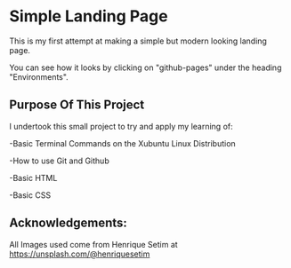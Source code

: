 # Simple Landing Page
This is my first attempt at making a simple but modern looking landing page.

You can see how it looks by clicking on "github-pages" under the heading "Environments".

## Purpose Of This Project
I undertook this small project to try and apply my learning of:

-Basic Terminal Commands on the Xubuntu Linux Distribution

-How to use Git and Github

-Basic HTML

-Basic CSS

## Acknowledgements: 
All Images used come from Henrique Setim at https://unsplash.com/@henriquesetim